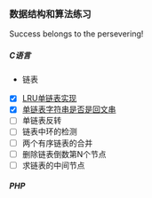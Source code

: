 ### 数据结构和算法练习      
Success belongs to the persevering! 

##### C语言
* 链表
- [x] [LRU单链表实现](https://github.com/hkui/algo_practice/blob/master/md/c/linklist/%E5%8D%95%E9%93%BE%E8%A1%A8LRU.md)
- [x] [单链表字符串是否是回文串](https://github.com/hkui/algo_practice/tree/master/c/linklist/palindrome_str)
- [ ] 单链表反转
- [ ] 链表中环的检测
- [ ] 两个有序链表的合并
- [ ] 删除链表倒数第N个节点
- [ ] 求链表的中间节点
##### PHP




